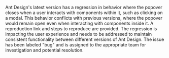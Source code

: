 Ant Design's latest version has a regression in behavior where the popover closes when a user interacts with components within it, such as clicking on a modal. This behavior conflicts with previous versions, where the popover would remain open even when interacting with components inside it. A reproduction link and steps to reproduce are provided. The regression is impacting the user experience and needs to be addressed to maintain consistent functionality between different versions of Ant Design. The issue has been labeled "bug" and is assigned to the appropriate team for investigation and potential resolution.
